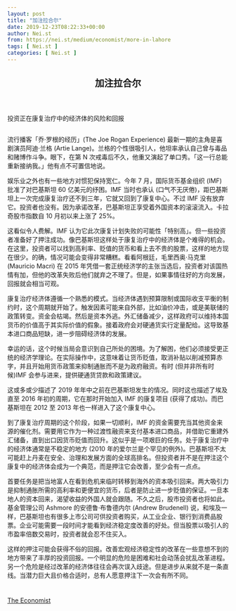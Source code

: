 ```yaml
---
layout: post
title: "加注拉合尔"
date: 2019-12-23T08:22:33+00:00
author: Nei.st
from: https://nei.st/medium/economist/more-in-lahore
tags: [ Nei.st ]
categories: [ Nei.st ]
---
```


<article class="post-12317 post type-post status-publish format-standard hentry category-economist" id="post-12317">
 <header class="page-header medium Archives">
  <div class="page-header__image">
  </div>
  <div class="page-header__content">
   <h1 class="page-title text-align-center">
    加注拉合尔
   </h1>
  </div>
 </header>
 <div class="entry-content aesop-entry-content" id="post-12317-content">
  <link as="font" crossorigin="anonymous" href="//cdn.jsdelivr.net/gh/0nd1jyU39XQ/_/glyph/font-face/0uIzqoZjSuJfvSBnvgXTcApMtcVhMcpr.woff" rel="preload" type="font/woff"/>
  <link as="font" crossorigin="anonymous" href="//cdn.jsdelivr.net/gh/0nd1jyU39XQ/_/glyph/font-face/1sTnSLZWDKucPX6SAk.woff" rel="preload" type="font/woff"/>
  <p class="blog-post__description">
   投资正在康复治疗中的经济体的风险和回报
  </p>
  <span id="more-12317">
  </span>
  <div class="navigation__primary-inner">
   <a class="economist__link-logo" href="//nei.st/medium/economist">
   </a>
  </div>
  <div class="container img component-image">
   <div class="aspectRatioPlaceholder">
    <div class="progressiveMedia" data-height="720" data-width="1280">
     <img alt="" class="progressiveMedia-image" data-src="https://cdn.jsdelivr.net/gh/0nd1jyU39XQ/_/img/1/e52bf525gy1ga25jpcp9hj20zk0k0acg.jpg" src="https://cdn.jsdelivr.net/gh/0nd1jyU39XQ/_/img/1/e52bf525gy1ga25jpcp9hj20zk0k0acg.jpg"/>
    </div>
   </div>
  </div>
  <p>
   流行播客「乔·罗根的经历」(The Joe Rogan Experience) 最新一期的主角是喜剧演员阿迪·兰格 (Artie Lange)。兰格的个性很吸引人，他坦率承认自己曾与毒品和赌博作斗争。眼下，在第 N 次戒毒后不久，他重又演起了单口秀。「这一行总能重新接纳我。」他有点不可置信地说。
  </p>
  <p>
   娱乐业之外也有一些地方对惯犯保持宽仁。今年 7 月，国际货币基金组织 (IMF) 批准了对巴基斯坦 60 亿美元的纾困。IMF 当时也承认 (口气不无厌倦)，距巴基斯坦上一次完成康复治疗还不到三年，它就又回到了康复中心。不过 IMF 没有放弃它。投资者也没有。因为承诺改革，巴基斯坦正享受着外国资本的滚滚流入。卡拉奇股市指数自 10 月初以来上涨了 25%。
  </p>
  <p>
   这看似令人费解。IMF 认为它此次康复计划失败的可能性「特别高」。但一些投资者准备好了押注成功。像巴基斯坦这样处于康复治疗中的经济体是个难得的机会。在这里，投资者可以找到高利率、贬值的货币和看上去不贵的股票，这样的地方现在很少。的确，情况可能会变得非常糟糕。看看阿根廷，毛里西奥·马克里 (Mauricio Macri) 在 2015 年凭借一套正统经济学的主张当选后，投资者对该国热情有加，但他的改革失败后他们就弃之不理了。但是，如果事情往好的方向发展，回报就会相当可观。
  </p>
  <p>
   康复治疗经济体遵循一个熟悉的模式。当经济体遇到预算限制或国际收支平衡的制约时，这个周期就开始了。触发因素可能来自外部，比如油价冲击，或是美联储的政策转变。资金会枯竭。然后是资本外逃。外汇储备减少，这样政府可以维持本国货币的价值高于其实际价值的假象。接着政府会对硬通货实行定量配给。这导致基本进口商品短缺，进一步阻碍经济体的发展。
  </p>
  <p>
   幸运的话，这个时候当局会意识到自己所处的困境。为了解困，他们必须接受更正统的经济学理论。在实际操作中，这意味着让货币贬值，取消补贴以削减预算赤字，并且开始用货币政策来抑制通胀而不是为政府融资。有时 (但并非所有时候)IMF 会参与进来，提供硬通货贷款和政策建议。
  </p>
  <div class="code-block code-block-1" style="margin: 8px 0; clear: both;">
   <div class="container ads_KbHEVhh8Rw">
    <div class="card card--blog post-sidebar">
     <div class="card-body">
      <div class="logo_ngcontent-kty-0">
      </div>
      <div class="iframe-blocker U6XAMK63Vh00WqvF2BacIQ">
       <div class="background-h60B">
       </div>
       <div class="WumZiPCS4MeMw4pxQ">
       </div>
      </div>
     </div>
     <div class="card-footer">
      <div class="card-footer-wrapper" layout="row bottom-left">
      </div>
     </div>
    </div>
   </div>
  </div>
  <p>
   这或多或少描述了 2019 年年中之前在巴基斯坦发生的情况。同时这也描述了埃及直至 2016 年初的周期，它在那时开始加入 IMF 的康复项目 (获得了成功)。而巴基斯坦在 2012 至 2013 年也一样进入了这个康复中心。
  </p>
  <p>
   到了康复治疗周期的这个阶段，如果一切顺利，IMF 的资金需要充当其他资金来源的催化剂。需要用它作为一种过渡性融资来支付基本进口商品，并借助它重建外汇储备，直到出口因货币贬值而回升。这似乎是一项艰巨的任务。处于康复治疗中的经济体通常是不稳定的地方 (2010 年的爱尔兰是个罕见的例外)。巴基斯坦不太可能赶上丹麦在安全、治理和发展方面的全球高排名。但投资者并不是在押注这个康复中的经济体会成为一个典范，而是押注它会改善，至少会有一点点。
  </p>
  <p>
   首要任务是把当地富人在看到危机来临时转移到海外的资本吸引回来。两大吸引力是抑制通胀所需的高利率和更便宜的货币，后者是防止进一步贬值的保证。一旦本地人的资本回来，渴望收益的外国人就会跟随。不久之后，股市投资者也将如此。基金管理公司 Ashmore 的安德鲁·布鲁德内尔 (Andrew Brudenell) 说，和埃及一样，巴基斯坦也有很多上市公司可供投资者购买，从工业企业、银行到消费品股票。企业可能需要一段时间才能看到经济稳定度改善的好处。但当股票以吸引人的市盈率倍数交易时，投资者就会忍不住买入。
  </p>
  <p>
   这样的押注可能会获得不俗的回报。改善宏观经济稳定性的改革在一些意想不到的地方带来了丰厚的投资回报。一个明显的危险是困难和社会动荡会扰乱改革进程。另一个危险是经过改革的经济体往往会再次误入歧途。但是进步从来就不是一条直线。当潜力巨大且价格合适时，总有人愿意押注下一次会有所不同。
  </p>
  <div class="container ag ah">
   <div class="fe n el">
    <a class="dt du bn bo bp bq br bs bt bu dv dw bx by dx dy" href="https://nei.st/medium/economist?source=https://www.economist.com/finance-and-economics/2019/12/05/the-perils-and-rewards-of-economies-in-rehab">
     <div class="c ff fg ag ah fh el fi fj ce fk fl fm fn fo fp fq fr fs ft fu">
      <div class="bs em en eo ep eq fv ah fw fg ag bm eu fx q fy fz p ac">
      </div>
     </div>
    </a>
   </div>
  </div>
  <div class="code-block code-block-2" style="margin: 8px 0; clear: both;">
   <br/>
   <div class="container ads_KbHEVhh8Rw">
    <div class="card card--blog post-sidebar">
     <div class="card-body">
      <div class="logo_ngcontent-kty-0">
      </div>
      <div class="iframe-blocker U6XAMK63Vh00WqvF2BacIQ">
       <div class="background-h60B">
       </div>
       <div class="WumZiPCS4MeMw4pxQ">
       </div>
      </div>
     </div>
     <div class="card-footer">
      <div class="card-footer-wrapper" layout="row bottom-left">
      </div>
     </div>
    </div>
   </div>
  </div>
 </div>
 <footer class="entry-footer">
  <div class="categories icon-link">
   <a href="https://nei.st/category/medium/economist" rel="category tag">
    The Economist
   </a>
  </div>
 </footer>
</article>

